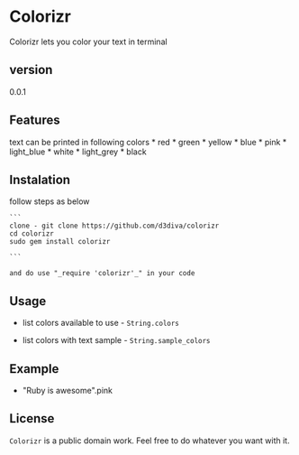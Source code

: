 # Colorizr

  Colorizr lets you color your text in terminal

## version

  0.0.1

## Features

  text can be printed in following colors
    * red
    * green
    * yellow
    * blue
    * pink
    * light_blue
    * white
    * light_grey
    * black

## Instalation

  follow steps as below

    ```
    clone - git clone https://github.com/d3diva/colorizr
    cd colorizr
    sudo gem install colorizr

    ```

    and do use "_require 'colorizr'_" in your code


## Usage

  * list colors available to use - `String.colors`

  * list colors with text sample - `String.sample_colors`


## Example

  * "Ruby is awesome".pink

## License

  `Colorizr` is a public domain work. Feel free to do whatever you want with it.
